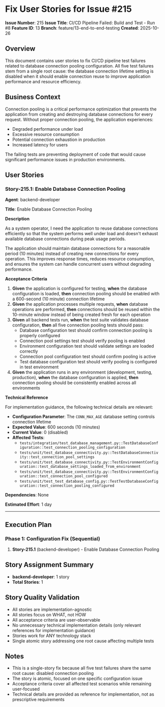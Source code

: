 # Fix User Stories for Issue #215

**Issue Number**: 215
**Issue Title**: CI/CD Pipeline Failed: Build and Test - Run #8
**Feature ID**: 13
**Branch**: feature/13-end-to-end-testing
**Created**: 2025-10-26

## Overview

This document contains user stories to fix CI/CD pipeline test failures related to database connection pooling configuration. All five test failures stem from a single root cause: the database connection lifetime setting is disabled when it should enable connection reuse to improve application performance and resource efficiency.

## Business Context

Connection pooling is a critical performance optimization that prevents the application from creating and destroying database connections for every request. Without proper connection pooling, the application experiences:
- Degraded performance under load
- Excessive resource consumption
- Potential connection exhaustion in production
- Increased latency for users

The failing tests are preventing deployment of code that would cause significant performance issues in production environments.

## User Stories

### Story-215.1: Enable Database Connection Pooling

**Agent**: backend-developer

**Title**: Enable Database Connection Pooling

**Description**

As a system operator, I need the application to reuse database connections efficiently so that the system performs well under load and doesn't exhaust available database connections during peak usage periods.

The application should maintain database connections for a reasonable period (10 minutes) instead of creating new connections for every operation. This improves response times, reduces resource consumption, and ensures the system can handle concurrent users without degrading performance.

**Acceptance Criteria**

1. **Given** the application is configured for testing, **when** the database configuration is loaded, **then** connection pooling should be enabled with a 600-second (10 minute) connection lifetime
2. **Given** the application processes multiple requests, **when** database operations are performed, **then** connections should be reused within the 10-minute window instead of being created fresh for each operation
3. **Given** all backend tests run, **when** the test suite validates database configuration, **then** all five connection pooling tests should pass:
   - Database configuration test should confirm connection pooling is properly configured
   - Connection pool settings test should verify pooling is enabled
   - Environment configuration test should validate settings are loaded correctly
   - Connection pool configuration test should confirm pooling is active
   - Test database configuration test should verify pooling is configured in test environment
4. **Given** the application runs in any environment (development, testing, production), **when** the database configuration is applied, **then** connection pooling should be consistently enabled across all environments

**Technical Reference**

For implementation guidance, the following technical details are relevant:

- **Configuration Parameter**: The `CONN_MAX_AGE` database setting controls connection lifetime
- **Expected Value**: 600 seconds (10 minutes)
- **Current Value**: 0 (disabled)
- **Affected Tests**:
  - `tests/integration/test_database_management.py::TestDatabaseConfiguration::test_connection_pooling_configuration`
  - `tests/unit/test_database_connectivity.py::TestDatabaseConnectivity::test_connection_pool_settings`
  - `tests/unit/test_database_connectivity.py::TestEnvironmentConfiguration::test_database_settings_loaded_from_environment`
  - `tests/unit/test_database_connectivity.py::TestEnvironmentConfiguration::test_connection_pool_configured`
  - `tests/unit/test_test_database_config.py::TestTestDatabaseConfiguration::test_connection_pooling_configured`

**Dependencies**: None

**Estimated Effort**: 1 day

---

## Execution Plan

### Phase 1: Configuration Fix (Sequential)

1. **Story-215.1** (backend-developer) - Enable Database Connection Pooling

## Story Assignment Summary

- **backend-developer**: 1 story
- **Total Stories**: 1

## Story Quality Validation

- All stories are implementation-agnostic
- All stories focus on WHAT, not HOW
- All acceptance criteria are user-observable
- No unnecessary technical implementation details (only relevant references for implementation guidance)
- Stories work for ANY technology stack
- Single atomic story addressing one root cause affecting multiple tests

## Notes

- This is a single-story fix because all five test failures share the same root cause: disabled connection pooling
- The story is atomic, focused on one specific configuration issue
- Acceptance criteria cover all affected test scenarios while remaining user-focused
- Technical details are provided as reference for implementation, not as prescriptive requirements
